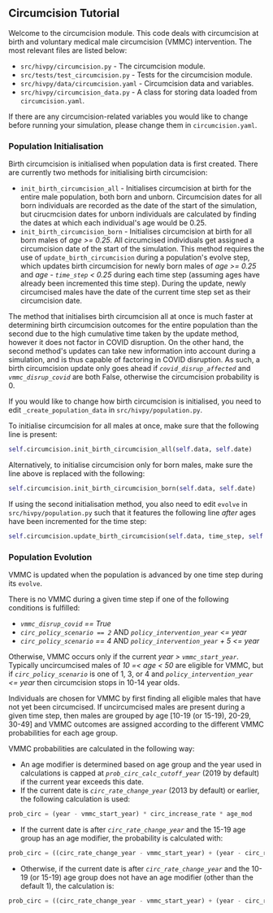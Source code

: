 ## Circumcision Tutorial

Welcome to the circumcision module. This code deals with circumcision at birth and voluntary medical male circumcision (VMMC) intervention. The most relevant files are listed below:

- `src/hivpy/circumcision.py` - The circumcision module.
- `src/tests/test_circumcision.py` - Tests for the circumcision module.
- `src/hivpy/data/circumcision.yaml` - Circumcision data and variables.
- `src/hivpy/circumcision_data.py` - A class for storing data loaded from `circumcision.yaml`.

If there are any circumcision-related variables you would like to change before running your simulation, please change them in `circumcision.yaml`.

### Population Initialisation

Birth circumcision is initialised when population data is first created. There are currently two methods for initialising birth circumcision:

- `init_birth_circumcision_all` - Initialises circumcision at birth for the entire male population, both born and unborn. Circumcision dates for all born individuals are recorded as the date of the start of the simulation, but cirucmcision dates for unborn individuals are calculated by finding the dates at which each individual's age would be 0.25.
- `init_birth_circumcision_born` - Initialises circumcision at birth for all born males of *age >= 0.25*. All circumcised individuals get assigned a circumcision date of the start of the simulation. This method requires the use of `update_birth_circumcision` during a population's evolve step, which updates birth circumcision for newly born males of *age >= 0.25* and *age - `time_step` < 0.25* during each time step (assuming ages have already been incremented this time step). During the update, newly circumcised males have the date of the current time step set as their circumcision date.

The method that initialises birth circumcision all at once is much faster at determining birth circumcision outcomes for the entire population than the second due to the high cumulative time taken by the update method, however it does not factor in COVID disruption. On the other hand, the second method's updates can take new information into account during a simulation, and is thus capable of factoring in COVID disruption. As such, a birth circumcision update only goes ahead if *`covid_disrup_affected`* and *`vmmc_disrup_covid`* are both False, otherwise the circumcision probability is 0.

If you would like to change how birth circumcision is initialised, you need to edit `_create_population_data` in `src/hivpy/population.py`.

To initialise circumcision for all males at once, make sure that the following line is present:
```python
self.circumcision.init_birth_circumcision_all(self.data, self.date)
```
Alternatively, to initialise circumcision only for born males, make sure the line above is replaced with the following:
```python
self.circumcision.init_birth_circumcision_born(self.data, self.date)
```

If using the second initialisation method, you also need to edit `evolve` in `src/hivpy/population.py` such that it features the following line *after* ages have been incremented for the time step:
```python
self.circumcision.update_birth_circumcision(self.data, time_step, self.date)
```

### Population Evolution

VMMC is updated when the population is advanced by one time step during its `evolve`.

There is no VMMC during a given time step if one of the following conditions is fulfilled:
- *`vmmc_disrup_covid` == True*
- *`circ_policy_scenario == 2`* AND *`policy_intervention_year` <= year*
- *`circ_policy_scenario` == 4* AND *`policy_intervention_year` + 5 <= year*

Otherwise, VMMC occurs only if the current *year > `vmmc_start_year`*. Typically uncircumcised males of *10 =< age < 50* are eligible for VMMC, but if *`circ_policy_scenario`* is one of 1, 3, or 4 and *`policy_intervention_year` <= year* then circumcision stops in 10-14 year olds.

Individuals are chosen for VMMC by first finding all eligible males that have not yet been circumcised. If uncircumcised males are present during a given time step, then males are grouped by age [10-19 (or 15-19), 20-29, 30-49] and VMMC outcomes are assigned according to the different VMMC probabilities for each age group.

VMMC probabilities are calculated in the following way:
- An age modifier is determined based on age group and the year used in calculations is capped at *`prob_circ_calc_cutoff_year`* (2019 by default) if the current year exceeds this date.
- If the current date is *`circ_rate_change_year`* (2013 by default) or earlier, the following calculation is used:
```python
prob_circ = (year - vmmc_start_year) * circ_increase_rate * age_mod
```
- If the current date is after *`circ_rate_change_year`* and the 15-19 age group has an age modifier, the probability is calculated with:
```python
prob_circ = ((circ_rate_change_year - vmmc_start_year) + (year - circ_rate_change_year) * circ_rate_change_post_2013 * circ_inc_15_19) * circ_increase_rate
```
- Otherwise, if the current date is after *`circ_rate_change_year`* and the 10-19 (or 15-19) age group does not have an age modifier (other than the default 1), the calculation is:
```python
prob_circ = ((circ_rate_change_year - vmmc_start_year) + (year - circ_rate_change_year) * circ_rate_change_post_2013) * circ_increase_rate * age_mod
```
